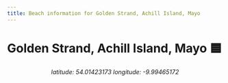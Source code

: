 ```yaml
---
title: Beach information for Golden Strand, Achill Island, Mayo
---
```

# Golden Strand, Achill Island, Mayo 🟦

<div align="center"><i>latitude: 54.01423173 longitude: -9.99465172</i></div>